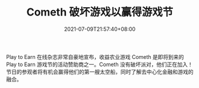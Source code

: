 ﻿---
title: "Cometh 破坏游戏以赢得游戏节"
date: 2021-07-09T21:57:40+08:00
lastmod: 2021-07-09T16:45:40+08:00
draft: false
authors: ["Lillian"]
description: "Play to Earn 在线杂志非常自豪地宣布，收益农业游戏 Cometh 是即将到来的 Play to Earn 游戏节的活动赞助商之一。Cometh 没有破坏派对，他们正在加入！节日的参观者将有机会赢得他们的第一艘太空船，同时了解去中心化金融和游戏的融合。"
featuredImage: "cometh-crashes-the-play-to-earn-game-festival.png"
tags: ["Strategy Game","策略游戏","Play to Earn"]
categories: ["news"]
news: ["策略游戏"]
weight: 
lightgallery: true
pinned: false
recommend: false
recommend1: false
---

Play to Earn 在线杂志非常自豪地宣布，收益农业游戏 Cometh 是即将到来的 Play to Earn 游戏节的活动赞助商之一。Cometh 没有破坏派对，他们正在加入！节日的参观者将有机会赢得他们的第一艘太空船，同时了解去中心化金融和游戏的融合。

<!--more-->

